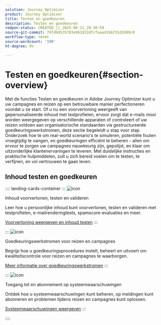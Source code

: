 ```yaml
---
solution: Journey Optimizer
product: Journey Optimizer
title: Testen en goedkeuren
description: Testen en goedkeuren
redpen-status: CREATED_||_2025-08-11_20-30-59
source-git-commit: 79fdb9535703e961922dfcfaaad1b6731d2d88c0
workflow-type: tm+mt
source-wordcount: '190'
ht-degree: 0%

---
```



# Testen en goedkeuren{#section-overview}

Met de functies Testen en goedkeuren in Adobe Journey Optimizer kunt u uw campagnes en reizen op een betrouwbare manier perfectioneren voordat u ze start. Of u nu een voorvertoning weergeeft van gepersonaliseerde inhoud met testprofielen, ervoor zorgt dat e-mails mooi worden weergegeven op verschillende apparaten of controleert of uw reizen voldoen aan organisatorische standaarden via gestructureerde goedkeuringswerkstromen, deze sectie begeleidt u stap voor stap. Onderzoek hoe te om real-world scenario&#39;s te simuleren, potentiële fouten vroegtijdig te vangen, en goedkeuringen efficiënt te beheren - allen om ervoor te zorgen uw campagnes nauwkeurig zijn, gepolijst, en klaar om uitzonderlijke klantenervaringen te leveren. Met duidelijke instructies en praktische hulpmiddelen, zult u zich bereid voelen om te testen, te verfijnen, en vol vertrouwen te gaan leven.

## Inhoud testen en goedkeuren

:::: landing-cards-container
:::
![icon]( https://cdn.experienceleague.adobe.com/icons/list-check.svg)

Inhoud voorvertonen, testen en valideren

Leer hoe u persoonlijke inhoud kunt voorvertonen, testen en valideren met testprofielen, e-mailrenderingtests, spamscore-evaluaties en meer.

[Voorvertoning weergeven en inhoud testen](preview-test-landing-page.md)
:::

:::
![icon]( https://cdn.experienceleague.adobe.com/icons/gear.svg)

Goedkeuringswerkstromen voor reizen en campagnes

Begrijp hoe u goedkeuringsprocedures instelt, beheert en uitvoert om kwaliteitscontrole voor reizen en campagnes te waarborgen.

[Meer informatie over goedkeuringswerkstromen](approve-landing-page.md)
:::

:::
![icon]( https://cdn.experienceleague.adobe.com/icons/bell.svg)

Toegang tot en abonnement op systeemwaarschuwingen

Ontdek hoe u systeemwaarschuwingen kunt beheren, op meldingen kunt abonneren en problemen tijdens reizen en campagnes kunt oplossen.

[Systeemwaarschuwingen weergeven](../using/reports/alerts.md)
:::

::::
